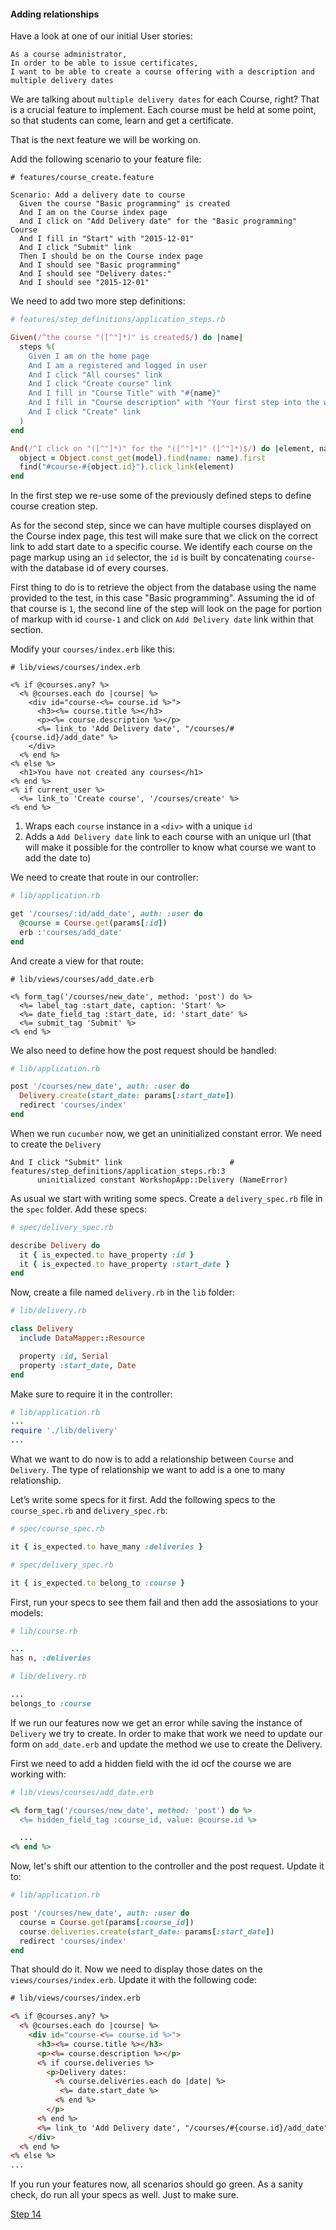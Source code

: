 #### Adding relationships

Have a look at one of our initial User stories:

```
As a course administrator,
In order to be able to issue certificates,
I want to be able to create a course offering with a description and multiple delivery dates
```

We are talking about `multiple delivery dates` for each Course, right? That is a crucial feature to implement. Each course must be held at some point, so that students can come, learn and get a certificate.

That is the next feature we will be working on.

Add the following scenario to your feature file:

```gherkin
# features/course_create.feature

Scenario: Add a delivery date to course
  Given the course "Basic programming" is created
  And I am on the Course index page
  And I click on "Add Delivery date" for the "Basic programming" Course
  And I fill in "Start" with "2015-12-01"
  And I click "Submit" link
  Then I should be on the Course index page
  And I should see "Basic programming"
  And I should see "Delivery dates:"
  And I should see "2015-12-01"
```

We need to add two more step definitions:

```ruby
# features/step_definitions/application_steps.rb

Given(/^the course "([^"]*)" is created$/) do |name|
  steps %(
    Given I am on the home page
    And I am a registered and logged in user
    And I click "All courses" link
    And I click "Create course" link
    And I fill in "Course Title" with "#{name}"
    And I fill in "Course description" with "Your first step into the world of programming"
    And I click "Create" link
  )
end

And(/^I click on "([^"]*)" for the "([^"]*)" ([^"]*)$/) do |element, name, model|
  object = Object.const_get(model).find(name: name).first
  find("#course-#{object.id}").click_link(element)
end

```

In the first step we re-use some of the previously defined steps to define course creation step.

As for the second step, since we can have multiple courses displayed on the Course index page, this test will make sure that we click on the correct link to add start date to a specific course. We identify each course on the page markup using an `id` selector, the `id` is built by concatenating `course-` with the database id of every courses.

First thing to do is to retrieve the object from the database using the name provided to the test, in this case "Basic programming". Assuming the id of that course is `1`, the second line of the step will look on the page for portion of markup with id `course-1` and click on `Add Delivery date` link within that section.



Modify your `courses/index.erb` like this:

```html+erb
# lib/views/courses/index.erb

<% if @courses.any? %>
  <% @courses.each do |course| %>
    <div id="course-<%= course.id %>">
      <h3><%= course.title %></h3>
      <p><%= course.description %></p>
      <%= link_to 'Add Delivery date', "/courses/#{course.id}/add_date" %>
    </div>
  <% end %>
<% else %>
  <h1>You have not created any courses</h1>
<% end %>
<% if current_user %>
  <%= link_to 'Create course', '/courses/create' %>
<% end %>
```

1. Wraps each `course` instance in a `<div>` with a unique `id`
2. Adds a `Add Delivery date` link to each course with an unique url (that will make it possible for the controller to know what course we want to add the date to)

We need to create that route in our controller:

```ruby
# lib/application.rb

get '/courses/:id/add_date', auth: :user do
  @course = Course.get(params[:id])
  erb :'courses/add_date'
end
```

And create a view for that route:

```erb
# lib/views/courses/add_date.erb

<% form_tag('/courses/new_date', method: 'post') do %>
  <%= label_tag :start_date, caption: 'Start' %>
  <%= date_field_tag :start_date, id: 'start_date' %>
  <%= submit_tag 'Submit' %>
<% end %>
```

We also need to define how the post request should be handled:

```ruby
# lib/application.rb

post '/courses/new_date', auth: :user do
  Delivery.create(start_date: params[:start_date])
  redirect 'courses/index'
end

```

When we run `cucumber` now, we get an uninitialized constant error. We need to create the `Delivery`

```shell
And I click "Submit" link                        # features/step_definitions/application_steps.rb:3
      uninitialized constant WorkshopApp::Delivery (NameError)
```

As usual we start with writing some specs. Create a `delivery_spec.rb` file in the `spec` folder. Add these specs:

```ruby
# spec/delivery_spec.rb

describe Delivery do
  it { is_expected.to have_property :id }
  it { is_expected.to have_property :start_date }
end
```

Now, create a file named `delivery.rb` in the `lib` folder:

```ruby
# lib/delivery.rb

class Delivery
  include DataMapper::Resource

  property :id, Serial
  property :start_date, Date
end
```

Make sure to require it in the controller:

```ruby
# lib/application.rb
...
require './lib/delivery'
...
```

What we want to do now is to add a relationship between `Course` and `Delivery`. The type of relationship we want to add is a one to many relationship.

Let’s write some specs for it first. Add the following specs to the `course_spec.rb` and `delivery_spec.rb`:

```ruby
# spec/course_spec.rb

it { is_expected.to have_many :deliveries }
```

```ruby
# spec/delivery_spec.rb

it { is_expected.to belong_to :course }
```

First, run your specs to see them fail and then add the assosiations to your models:

```ruby
# lib/course.rb

...
has n, :deliveries
```

```ruby
# lib/delivery.rb

...
belongs_to :course
```

If we run our features now we get an error while saving the instance of `Delivery` we try to create. In order to make that work we need to update our form on `add_date.erb` and update the method we use to create the Delivery.

First we need to add a hidden field with the id ocf the course we are working with:

```ruby
# lib/views/courses/add_date.erb

<% form_tag('/courses/new_date', method: 'post') do %>
  <%= hidden_field_tag :course_id, value: @course.id %>

  ...
<% end %>
```

Now, let's shift our attention to the controller and the post request. Update it to:

```ruby
# lib/application.rb

post '/courses/new_date', auth: :user do
  course = Course.get(params[:course_id])
  course.deliveries.create(start_date: params[:start_date])
  redirect 'courses/index'
end
```

That should do it. Now we need to display those dates on the `views/courses/index.erb`. Update it with the following code:

```html
# lib/views/courses/index.erb

<% if @courses.any? %>
  <% @courses.each do |course| %>
    <div id="course-<%= course.id %>">
      <h3><%= course.title %></h3>
      <p><%= course.description %></p>
      <% if course.deliveries %>
        <p>Delivery dates:
          <% course.deliveries.each do |date| %>
           <%= date.start_date %>
          <% end %>
        </p>
      <% end %>
      <%= link_to 'Add Delivery date', "/courses/#{course.id}/add_date" if current_user %>
    </div>
  <% end %>
<% else %>
...
```

If you run your features now, all scenarios should go green. As a sanity check, do run all your specs as well. Just to make sure.


[Step 14](step14.md)
